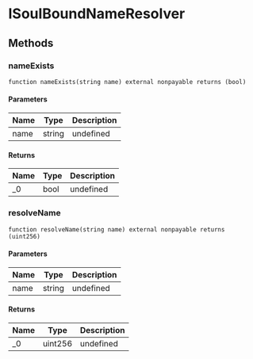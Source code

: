 # ISoulBoundNameResolver









## Methods

### nameExists

```solidity
function nameExists(string name) external nonpayable returns (bool)
```





#### Parameters

| Name | Type | Description |
|---|---|---|
| name | string | undefined |

#### Returns

| Name | Type | Description |
|---|---|---|
| _0 | bool | undefined |

### resolveName

```solidity
function resolveName(string name) external nonpayable returns (uint256)
```





#### Parameters

| Name | Type | Description |
|---|---|---|
| name | string | undefined |

#### Returns

| Name | Type | Description |
|---|---|---|
| _0 | uint256 | undefined |




